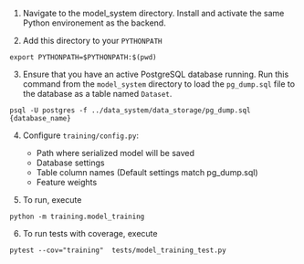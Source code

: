 1. Navigate to the model_system directory. Install and activate the same Python environement as the backend.

2. Add this directory to your `PYTHONPATH`
```
export PYTHONPATH=$PYTHONPATH:$(pwd)
```

3. Ensure that you have an active PostgreSQL database running. Run this command from the `model_system` directory to load the `pg_dump.sql` file to the database 
as a table named `Dataset`.

```
psql -U postgres -f ../data_system/data_storage/pg_dump.sql {database_name}
``` 

4. Configure `training/config.py`:
    - Path where serialized model will be saved
    - Database settings
    - Table column names (Default settings match pg_dump.sql)
    - Feature weights

5. To run, execute
```
python -m training.model_training
```

6. To run tests with coverage, execute 
```
pytest --cov="training"  tests/model_training_test.py
```